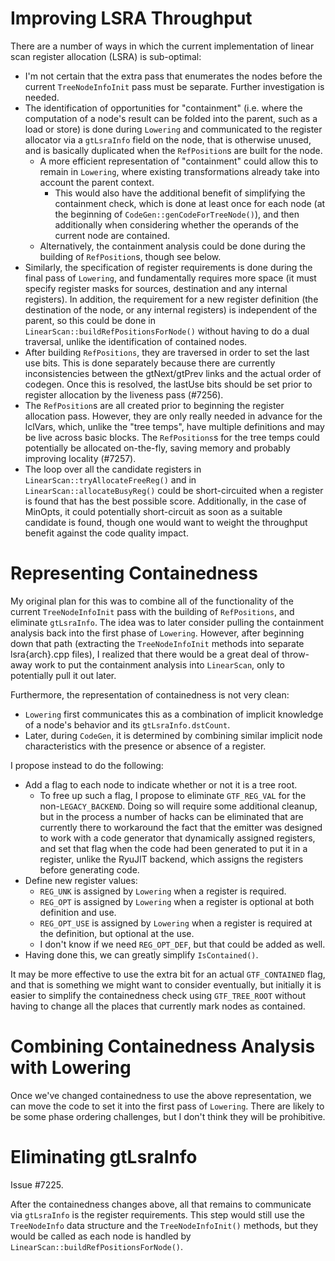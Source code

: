 Improving LSRA Throughput
=========================

There are a number of ways in which the current implementation of linear scan register allocation (LSRA) is sub-optimal:
* I'm not certain that the extra pass that enumerates the nodes before the current `TreeNodeInfoInit` pass must be separate.
  Further investigation is needed.
* The identification of opportunities for "containment" (i.e. where the computation of a node's result can be folded into the parent,
such as a load or store) is done during `Lowering` and communicated to the register allocator via a `gtLsraInfo` field on the node, that
is otherwise unused, and is basically duplicated when the `RefPosition`s are built for the node.
  * A more efficient representation of "containment" could allow this to remain in `Lowering`, where existing transformations already
    take into account the parent context.
    * This would also have the additional benefit of simplifying the containment check, which is done at least once for each node
      (at the beginning of `CodeGen::genCodeForTreeNode()`), and then additionally when considering whether the operands of the current
      node are contained.
  * Alternatively, the containment analysis could be done during the building of `RefPosition`s, though see below.
* Similarly, the specification of register requirements is done during the final pass of `Lowering`, and fundamentally requires more
  space (it must specify register masks for sources, destination and any internal registers). In addition, the requirement for a new
  register definition (the destination of the node, or any internal registers) is independent of the parent, so this could be done in
  `LinearScan::buildRefPositionsForNode()` without having to do a dual traversal, unlike the identification of contained nodes.
* After building `RefPositions`, they are traversed in order to set the last use bits.
  This is done separately because there are currently inconsistencies between the gtNext/gtPrev links and the actual order of codegen.
  Once this is resolved, the lastUse bits should be set prior to register allocation by the liveness pass (#7256).
* The `RefPosition`s are all created prior to beginning the register allocation pass. However, they are only really needed in advance
  for the lclVars, which, unlike the "tree temps", have multiple definitions and may be live across basic blocks.
  The `RefPositions`s for the tree temps could potentially be allocated on-the-fly, saving memory and probably improving locality (#7257).
* The loop over all the candidate registers in `LinearScan::tryAllocateFreeReg()` and in `LinearScan::allocateBusyReg()` could be
  short-circuited when a register is found that has the best possible score. Additionally, in the case of MinOpts, it could potentially
  short-circuit as soon as a suitable candidate is found, though one would want to weight the throughput benefit against the code
  quality impact.

Representing Containedness
==========================
My original plan for this was to combine all of the functionality of the current `TreeNodeInfoInit` pass with the building of `RefPositions`,
and eliminate `gtLsraInfo`.
The idea was to later consider pulling the containment analysis back into the first phase of `Lowering`.
However, after beginning down that path (extracting the `TreeNodeInfoInit` methods into separate lsra{arch}.cpp files), I realized that
there would be a great deal of throw-away work to put the containment analysis into `LinearScan`, only to potentially pull it out later.

Furthermore, the representation of containedness is not very clean:
* `Lowering` first communicates this as a combination of implicit knowledge of a node's behavior and its `gtLsraInfo.dstCount`.
* Later, during `CodeGen`, it is determined by combining similar implicit node characteristics with the presence or absence of a register.

I propose instead to do the following:
* Add a flag to each node to indicate whether or not it is a tree root.
  * To free up such a flag, I propose to eliminate `GTF_REG_VAL` for the non-`LEGACY_BACKEND`. Doing so will require some additional cleanup,
    but in the process a number of hacks can be eliminated that are currently there to workaround the fact that the emitter was designed
    to work with a code generator that dynamically assigned registers, and set that flag when the code had been generated to put it in a
    register, unlike the RyuJIT backend, which assigns the registers before generating code.
* Define new register values:
  * `REG_UNK` is assigned by `Lowering` when a register is required.
  * `REG_OPT` is assigned by `Lowering` when a register is optional at both definition and use.
  * `REG_OPT_USE` is assigned by `Lowering` when a register is required at the definition, but optional at the use.
  * I don't know if we need `REG_OPT_DEF`, but that could be added as well.
* Having done this, we can greatly simplify `IsContained()`.

It may be more effective to use the extra bit for an actual `GTF_CONTAINED` flag, and that is something we might want to consider
eventually, but initially it is easier to simplify the containedness check using `GTF_TREE_ROOT` without having to change all the
places that currently mark nodes as contained.

Combining Containedness Analysis with Lowering
==============================================
Once we've changed containedness to use the above representation, we can move the code to set it into the first pass of `Lowering`.
There are likely to be some phase ordering challenges, but I don't think they will be prohibitive.

Eliminating gtLsraInfo
======================
Issue #7225.

After the containedness changes above, all that remains to communicate via `gtLsraInfo` is the register requirements.
This step would still use the `TreeNodeInfo` data structure and the `TreeNodeInfoInit()` methods, but they would be called as
each node is handled by `LinearScan::buildRefPositionsForNode()`.



